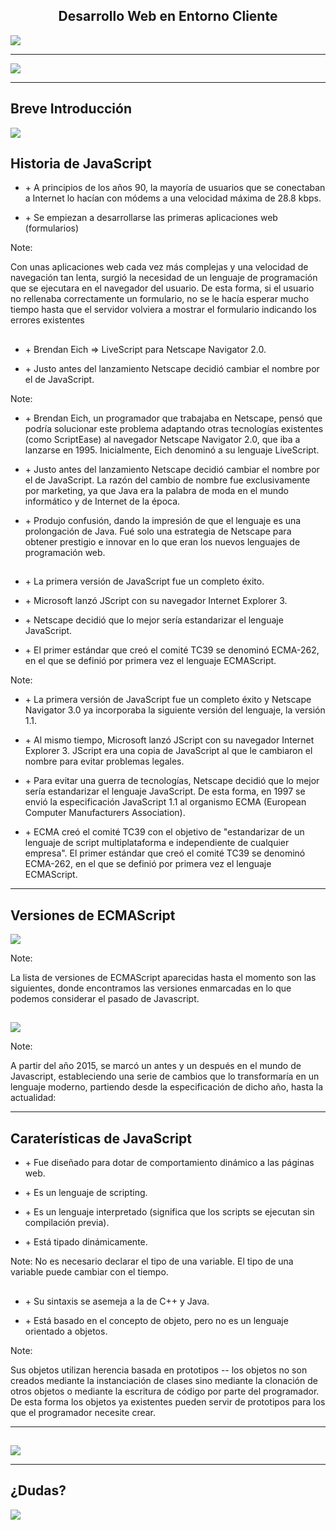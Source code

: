 <h2 class="r-fit-text" style="text-align: center"> Desarrollo Web en Entorno Cliente </h2>

<img class="r-stretch" style="text-align: center" src="assets/DWEC-cover.png">

---

<img class="r-stretch" style="text-align: center" src="assets/ud2/javascript.png">

---

## Breve Introducción

<img class="r-stretch" style="text-align: center" src="assets/ud7/introduccion.jpg">


## Historia de JavaScript

- \+ A principios de los años 90, la mayoría de usuarios que se conectaban a Internet lo hacían con módems a una velocidad máxima de 28.8 kbps.  <!-- \+ .element: class="fragment" -->

- \+ Se empiezan a desarrollarse las primeras aplicaciones web (formularios)  <!-- \+ .element: class="fragment" -->

Note:

Con unas aplicaciones web cada vez más complejas y una velocidad de navegación tan lenta, surgió la necesidad de un lenguaje de programación que se ejecutara en el navegador del usuario. De esta forma, si el usuario no rellenaba correctamente un formulario, no se le hacía esperar mucho tiempo hasta que el servidor volviera a mostrar el formulario indicando los errores existentes


##

- \+ Brendan Eich => LiveScript para Netscape Navigator 2.0.  <!-- \+ .element: class="fragment" -->

- \+ Justo antes del lanzamiento Netscape decidió cambiar el nombre por el de JavaScript.  <!-- \+ .element: class="fragment" -->

Note:

- \+ Brendan Eich, un programador que trabajaba en Netscape, pensó que podría solucionar este problema adaptando otras tecnologías existentes (como ScriptEase) al navegador Netscape Navigator 2.0, que iba a lanzarse en 1995. Inicialmente, Eich denominó a su lenguaje LiveScript.

- \+ Justo antes del lanzamiento Netscape decidió cambiar el nombre por el de JavaScript. La razón del cambio de nombre fue exclusivamente por marketing, ya que Java era la palabra de moda en el mundo informático y de Internet de la época.

- \+ Produjo confusión, dando la impresión de que el lenguaje es una prolongación de Java. Fué solo una estrategia de Netscape para obtener prestigio e innovar en lo que eran los nuevos lenguajes de programación web.


##

- \+ La primera versión de JavaScript fue un completo éxito.  <!-- \+ .element: class="fragment" -->

- \+ Microsoft lanzó JScript con su navegador Internet Explorer 3.  <!-- \+ .element: class="fragment" -->

- \+ Netscape decidió que lo mejor sería estandarizar el lenguaje JavaScript.  <!-- \+ .element: class="fragment" -->

- \+ El primer estándar que creó el comité TC39 se denominó ECMA-262, en el que se definió por primera vez el lenguaje ECMAScript.  <!-- \+ .element: class="fragment" -->

Note:

- \+ La primera versión de JavaScript fue un completo éxito y Netscape Navigator 3.0 ya incorporaba la siguiente versión del lenguaje, la versión 1.1.

- \+ Al mismo tiempo, Microsoft lanzó JScript con su navegador Internet Explorer 3. JScript era una copia de JavaScript al que le cambiaron el nombre para evitar problemas legales.

- \+ Para evitar una guerra de tecnologías, Netscape decidió que lo mejor sería estandarizar el lenguaje JavaScript. De esta forma, en 1997 se envió la especificación JavaScript 1.1 al organismo ECMA (European Computer Manufacturers Association).

- \+ ECMA creó el comité TC39 con el objetivo de "estandarizar de un lenguaje de script multiplataforma e independiente de cualquier empresa". El primer estándar que creó el comité TC39 se denominó ECMA-262, en el que se definió por primera vez el lenguaje ECMAScript.

---

## Versiones de ECMAScript

<img class="r-stretch" style="text-align: center" src="assets/ud2/ECs1.png">

Note:

La lista de versiones de ECMAScript aparecidas hasta el momento son las siguientes, donde encontramos las versiones enmarcadas en lo que podemos considerar el pasado de Javascript.


##

<img class="r-stretch" style="text-align: center" src="assets/ud2/ECs2.png">

Note:

A partir del año 2015, se marcó un antes y un después en el mundo de Javascript, estableciendo una serie de cambios que lo transformaría en un lenguaje moderno, partiendo desde la especificación de dicho año, hasta la actualidad:

---

## Caraterísticas de JavaScript

- \+ Fue diseñado para dotar de comportamiento dinámico a las páginas web.  <!-- \+ .element: class="fragment" -->

- \+ Es un lenguaje de scripting.  <!-- \+ .element: class="fragment" -->

- \+ Es un lenguaje interpretado (significa que los scripts se ejecutan sin compilación previa).  <!-- \+ .element: class="fragment" -->

- \+ Está tipado dinámicamente.  <!-- \+ .element: class="fragment" -->

Note:
No es necesario declarar el tipo de una variable. El tipo de una variable puede cambiar con el tiempo.


##

- \+ Su sintaxis se asemeja a la de C++ y Java.  <!-- \+ .element: class="fragment" -->

- \+ Está basado en el concepto de objeto, pero no es un lenguaje orientado a objetos.  <!-- \+ .element: class="fragment" -->

Note:

Sus objetos utilizan herencia basada en prototipos -- los objetos no son creados mediante la instanciación de clases sino mediante la clonación de otros objetos o mediante la escritura de código por parte del programador. De esta forma los objetos ya existentes pueden servir de prototipos para los que el programador necesite crear.

---

##

<img class="r-stretch" style="text-align: center" src="assets/ud2/practice.png">

---

##

## ¿Dudas?

<img class="r-stretch" style="text-align: center" src="assets/ud7/doubt-support-header.png">
